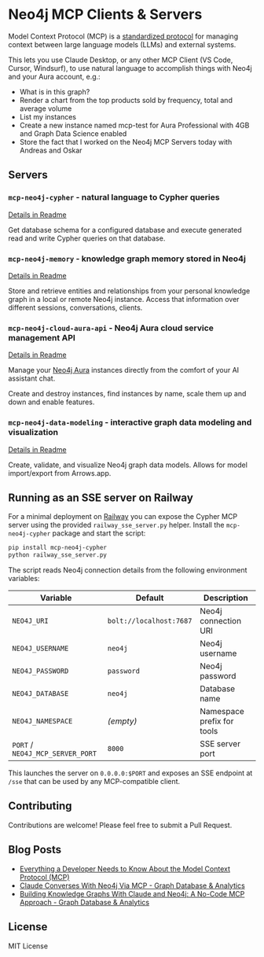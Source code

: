 # Neo4j MCP Clients & Servers

Model Context Protocol (MCP) is a [standardized protocol](https://modelcontextprotocol.io/introduction) for managing context between large language models (LLMs) and external systems. 

This lets you use Claude Desktop, or any other MCP Client (VS Code, Cursor, Windsurf), to use natural language to accomplish things with Neo4j and your Aura account, e.g.:

* What is in this graph?
* Render a chart from the top products sold by frequency, total and average volume
* List my instances
* Create a new instance named mcp-test for Aura Professional with 4GB and Graph Data Science enabled
* Store the fact that I worked on the Neo4j MCP Servers today with Andreas and Oskar

## Servers

### `mcp-neo4j-cypher` - natural language to Cypher queries

[Details in Readme](./servers/mcp-neo4j-cypher/)

Get database schema for a configured database and execute generated read and write Cypher queries on that database.

### `mcp-neo4j-memory` - knowledge graph memory stored in Neo4j

[Details in Readme](./servers/mcp-neo4j-memory/)

Store and retrieve entities and relationships from your personal knowledge graph in a local or remote Neo4j instance.
Access that information over different sessions, conversations, clients.

### `mcp-neo4j-cloud-aura-api` - Neo4j Aura cloud service management API

[Details in Readme](./servers/mcp-neo4j-cloud-aura-api//)

Manage your [Neo4j Aura](https://console.neo4j.io) instances directly from the comfort of your AI assistant chat.

Create and destroy instances, find instances by name, scale them up and down and enable features.

### `mcp-neo4j-data-modeling` - interactive graph data modeling and visualization

[Details in Readme](./servers/mcp-neo4j-data-modeling/)

Create, validate, and visualize Neo4j graph data models. Allows for model import/export from Arrows.app.

## Running as an SSE server on Railway

For a minimal deployment on [Railway](https://railway.app) you can expose the
Cypher MCP server using the provided `railway_sse_server.py` helper. Install the
`mcp-neo4j-cypher` package and start the script:

```bash
pip install mcp-neo4j-cypher
python railway_sse_server.py
```

The script reads Neo4j connection details from the following environment
variables:

| Variable | Default | Description |
| --- | --- | --- |
| `NEO4J_URI` | `bolt://localhost:7687` | Neo4j connection URI |
| `NEO4J_USERNAME` | `neo4j` | Neo4j username |
| `NEO4J_PASSWORD` | `password` | Neo4j password |
| `NEO4J_DATABASE` | `neo4j` | Database name |
| `NEO4J_NAMESPACE` | _(empty)_ | Namespace prefix for tools |
| `PORT` / `NEO4J_MCP_SERVER_PORT` | `8000` | SSE server port |

This launches the server on `0.0.0.0:$PORT` and exposes an SSE endpoint at
`/sse` that can be used by any MCP-compatible client.

## Contributing

Contributions are welcome! Please feel free to submit a Pull Request.

## Blog Posts

* [Everything a Developer Needs to Know About the Model Context Protocol (MCP)](https://neo4j.com/blog/developer/model-context-protocol/)
* [Claude Converses With Neo4j Via MCP - Graph Database & Analytics](https://neo4j.com/blog/developer/claude-converses-neo4j-via-mcp/)
* [Building Knowledge Graphs With Claude and Neo4j: A No-Code MCP Approach - Graph Database & Analytics](https://neo4j.com/blog/developer/knowledge-graphs-claude-neo4j-mcp/)

## License

MIT License
